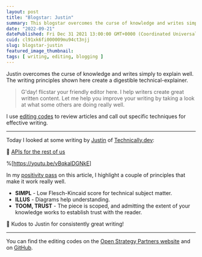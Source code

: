 ```yaml
---
layout: post
title: "Blogstar: Justin"
summary: This blogstar overcomes the curse of knowledge and writes simply to create a digestible technical-explainer.
date: "2022-09-21"
datePublished: Fri Dec 31 2021 13:00:00 GMT+0000 (Coordinated Universal Time)
cuid: cl91xk6fi000009mu94ct3njj
slug: blogstar-justin
featured_image_thumbnail: 
tags: [ writing, editing, blogging ]
---
```


Justin overcomes the curse of knowledge and writes simply to explain well. The writing principles shown here create a digestible technical-explainer.

> G'day! flicstar your friendly editor here. I help writers create great written content. Let me help you improve your writing by taking a look at what some others are doing really well.

I use [editing codes](https://github.com/open-strategy-partners/editing-codes) to review articles and call out specific techniques for effective writing.

---

Today I looked at some writing by [Justin](https://technically.dev/justin) of [Technically.dev](https://technically.dev): 

📝 [APIs for the rest of us](https://technically.dev/posts/apis-for-the-rest-of-us/)


%[https://youtu.be/vBqkalDGNkE]


In my [positivity pass](https://openstrategypartners.com/blog/the-positivity-pass-and-why-we-do-it/) on this article, I highlight a couple of principles that make it work really well. 

- **SIMPL** - Low Flesch-Kincaid score for technical subject matter.
- **ILLUS** - Diagrams help understanding.
- **TOOM, TRUST** - The piece is scoped, and admitting the extent of your knowledge works to establish trust with the reader.


🎉 Kudos to Justin for consistently great writing! 

---

You can find the editing codes on the [Open Strategy Partners website](https://openstrategypartners.com/resources/the-osp-editing-codes/) and on [GitHub](https://github.com/open-strategy-partners/editing-codes).

